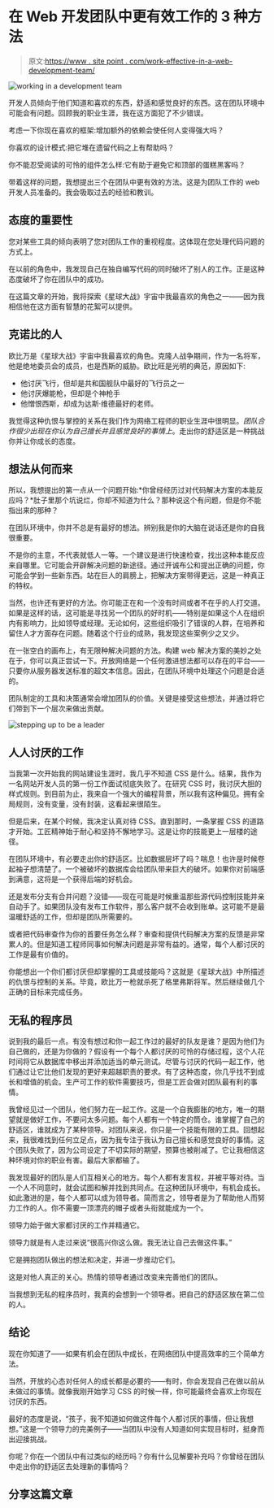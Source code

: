 # 在 Web 开发团队中更有效工作的 3 种方法

> 原文:[https://www . site point . com/work-effective-in-a-web-development-team/](https://www.sitepoint.com/work-effectively-in-a-web-development-team/)

![working in a development team](../Images/6827628a8f01402d92d289e56d7ca29d.png)

开发人员倾向于他们知道和喜欢的东西，舒适和感觉良好的东西。这在团队环境中可能会有问题。回顾我的职业生涯，我在这方面犯了不少错误。

考虑一下你现在喜欢的框架:增加额外的依赖会使任何人变得强大吗？

你喜欢的设计模式:把它堆在遗留代码之上有帮助吗？

你不能忍受阅读的可怜的组件怎么样:它有助于避免它和顶部的蛋糕黑客吗？

带着这样的问题，我想提出三个在团队中更有效的方法。这是为团队工作的 web 开发人员准备的。我会吸取过去的经验和教训。

## 态度的重要性

您对某些工具的倾向表明了您对团队工作的重视程度。这体现在您处理代码问题的方式上。

在以前的角色中，我发现自己在独自编写代码的同时破坏了别人的工作。正是这种态度破坏了你在团队中的成功。

在这篇文章的开始，我将探索《星球大战》宇宙中我最喜欢的角色之一——因为我相信他在这方面有智慧的花絮可以提供。

## 克诺比的人

欧比万是《星球大战》宇宙中我最喜欢的角色。克隆人战争期间，作为一名将军，他是绝地委员会的成员，也是西斯的威胁。欧比旺是光明的典范，原因如下:

*   他讨厌飞行，但却是共和国舰队中最好的飞行员之一
*   他讨厌爆能枪，但却是个神枪手
*   他憎恨西斯，却成为达斯·维德最好的老师。

我觉得这种仇恨与掌控的关系在我们作为网络工程师的职业生涯中很明显。*团队合作很少出现在你认为自己擅长并且感觉良好的事情上*。走出你的舒适区是一种挑战你并让你成长的态度。

## 想法从何而来

所以，我想提出的第一点从一个问题开始:*你曾经经历过对代码解决方案的本能反应吗？*肚子里那个坑说烂，你却不知道为什么？那种说这个有问题，但是你不能指出来的那种？

在团队环境中，你并不总是有最好的想法。辨别我是你的大脑在说话还是你的自我很重要。

不是你的主意，不代表就低人一等。一个建议是进行快速检查，找出这种本能反应来自哪里。它可能会开辟解决问题的新途径。通过开诚布公和提出正确的问题，你可能会学到一些新东西。站在巨人的肩膀上，把解决方案带得更远，这是一种真正的特权。

当然，也许还有更好的方法。你可能正在和一个没有时间或者不在乎的人打交道。如果是这样的话，这可能是寻找另一个团队的好时机——特别是如果这个人在组织内有影响力，比如领导或经理。无论如何，这些组织吸引了错误的人群，在培养和留住人才方面存在问题。随着这个行业的成熟，我发现这些案例少之又少。

在一张空白的画布上，有无限种解决问题的方法。构建 web 解决方案的美妙之处在于，你可以真正尝试一下。开放网络是一个任何激进想法都可以存在的平台——只要你从服务器发送标准的超文本信息。因此，在团队环境中处理这个问题是合适的。

团队制定的工具和决策通常会增加团队的价值。关键是接受这些想法，并通过将它们带到下一个层次来做出贡献。

![stepping up to be a leader](../Images/0877363c9132e5b22684153366c3b43c.png)

## 人人讨厌的工作

当我第一次开始我的网站建设生涯时，我几乎不知道 CSS 是什么。结果，我作为一名网站开发人员的第一份工作面试彻底失败了。在研究 CSS 时，我讨厌大胆的样式规则。到目前为止，我来自一个强大的编程背景，所以我有这种偏见。拥有全局规则，没有变量，没有封装，这看起来很陌生。

但是后来，在某个时候，我决定认真对待 CSS。直到那时，一条掌握 CSS 的道路才开始。工匠精神始于耐心和坚持不懈地学习。这是让你的技能更上一层楼的途径。

在团队环境中，有必要走出你的舒适区。比如数据层坏了吗？喘息！也许是时候卷起袖子想清楚了。一个被破坏的数据库会给团队带来巨大的破坏。如果你对前端感到满意，这将是一个获得后端的好机会。

还是发布分支有合并问题？没错——现在可能是时候重温那些源代码控制技能并亲自动手了。如果团队没有发布工作软件，那么客户就不会收到账单。这可能不是最温暖舒适的工作，但却是团队所需要的。

或者把代码审查作为你的首要任务怎么样？审查和提供代码解决方案的反馈是非常累人的。但是知道工程师同事如何解决问题是非常有益的。通常，每个人都讨厌的工作是最有价值的。

你能想出一个你们都讨厌但却掌握的工具或技能吗？这就是《星球大战》中所描述的仇恨与控制的关系。毕竟，欧比万一枪就杀死了格里弗斯将军。然后继续做几个正确的目标来完成任务。

## 无私的程序员

说到我的最后一点。有没有想过和你一起工作过的最好的队友是谁？是因为他们为自己做的，还是为你做的？假设有一个每个人都讨厌的可怜的存储过程，这个人花时间将它从数据库中移出并添加适当的单元测试。尽管与讨厌的代码一起工作，他们通过让它比他们发现的更好来超越职责的要求。有了这种态度，你几乎找不到成长和增值的机会。生产可工作的软件需要技巧，但是工匠会做对团队最有利的事情。

我曾经见过一个团队，他们努力在一起工作。这是一个自我膨胀的地方，唯一的期望就是做好工作，不要问太多问题。每个人都有一个特定的筒仓。谁掌握了自己的舒适区，谁就成为了某种领导。对团队来说，你只是一个技能有限的工具。回想起来，我很难找到任何立足点，因为我专注于我认为自己擅长和感觉良好的事情。这个团队失败了，因为公司设定了不切实际的期望，预算也被削减了。它让我相信这种环境对你的职业有害。最后大家都输了。

我发现最好的团队是人们互相关心的地方。每个人都有发言权，并被平等对待。当一个人不同意时，就会试图和解并找到共同点。在这种团队环境中，有机会成长。如此激进的是，每个人都可以成为领导者。简而言之，领导者是为了帮助他人而努力工作的人。你不需要一顶漂亮的帽子或者头衔就能成为一个。

领导力始于做大家都讨厌的工作并精通它。

领导力就是有人走过来说“很高兴你这么做。我无法让自己去做这件事。”

它是拥抱团队做出的想法和决定，并进一步推动它们。

这是对他人真正的关心。热情的领导者通过改变来完善他们的团队。

当我想到无私的程序员时，我真的会想到一个领导者。把自己的舒适区放在第二位的人。

## 结论

现在你知道了——如果有机会在团队中成长，在网络团队中提高效率的三个简单方法。

当然，开放的心态对任何人的成长都是必要的——有时，你会发现自己在做以前从未做过的事情。就像我刚开始学习 CSS 的时候一样，你可能最终会喜欢上你现在讨厌的东西。

最好的态度是说，“孩子，我不知道如何做这件每个人都讨厌的事情，但让我想想。”这是一个领导力的完美例子——当团队中没有人知道如何实现目标时，挺身而出迎接挑战。

你呢？你在一个团队中有过类似的经历吗？你有什么见解要补充吗？你曾经在团队中走出你的舒适区去处理新的事情吗？

## 分享这篇文章